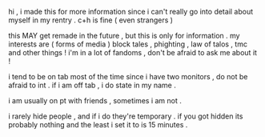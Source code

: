 hi , i made this for more information since i can't really go into detail about myself in my rentry . c+h is fine ( even strangers ) 

this MAY get remade in the future , but this is only for information . 
my interests are ( forms of media )  block tales , phighting , law of talos , tmc and other things ! i'm in a lot of fandoms , don't be afraid to ask me about it !

i tend to be on tab most of the time since i have two monitors , do not be afraid to int . if i am off tab , i do state in my name . 

i am usually on pt with friends , sometimes i am not . 

i rarely hide people , and if i do they're temporary . if you got hidden its probably nothing and the least i set it to is 15 minutes .
